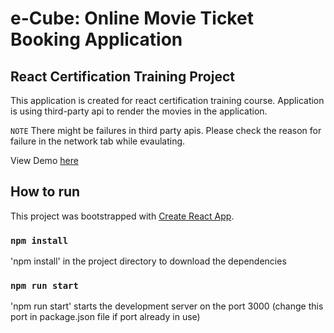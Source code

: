 # e-Cube: Online Movie Ticket Booking Application
## React Certification Training Project
This application is created for react certification training course. Application is using third-party api to render the movies in the application.

`NOTE` There might be failures in third party apis. Please check the reason for failure in the network tab while evaulating.

View Demo [here](https://e-cube.netlify.app/)


## How to run
This project was bootstrapped with [Create React App](https://github.com/facebook/create-react-app).

### `npm install`
'npm install' in the project directory to download the dependencies

### `npm run start`
'npm run start' starts the development server on the port 3000 (change this port in package.json file if port already in use)
